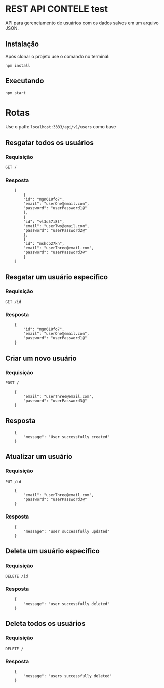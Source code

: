 <h1>
    REST API CONTELE test
</h1>


<p>API para gerenciamento de usuários com os dados salvos em um arquivo JSON.</p>


<h2>
    Instalação
</h2>


<p>Após clonar o projeto use o comando no terminal:</p>

```
npm install
```


<h2>Executando</h2>


```
npm start
```

<h1>Rotas</h1>

Use o path: `localhost:3333/api/v1/users` como base

<h2>Resgatar todos os usuários</h2>


<h3>Requisição</h3>


`GET /`

<h3>Resposta</h3>

```
    [
        {
        "id": "mgn618fo7",
        "email": "userOne@email.com",
        "password": "userPassword1@"
        },
        {
        "id": "vl3q57i8l",
        "email": "userTwo@email.com",
        "password": "userPassword2@"
        },
        {
        "id": "mshcb27kh",
        "email": "userThree@email.com",
        "password": "userPassword3@"
        }
    ]
```
<h2>Resgatar um usuário específico</h2>

<h3>Requisição</h3>


`GET /id`

<h3>Resposta</h3>

```
    {
        "id": "mgn618fo7",
        "email": "userOne@email.com",
        "password": "userPassword1@"
    }

```

<h2>Criar um novo usuário</h2>

<h3>Requisição</h3>

`POST /`

```
    {
        "email": "userThree@email.com",
        "password": "userPassword3@"
    }
```

<h2>Resposta</h2>

```
    {
        "message": "User successfully created"
    }

```

<h2>Atualizar um usuário</h2>


<h3>Requisição</h3>

`PUT /id`

```
    {
        "email": "userThree@email.com",
        "password": "userPassword3@"
    }
```

<h3>Resposta</h3>

```
    {
        "message": "user successfully updated"
    }
```

<h2>Deleta um usuário específico</h2>

<h3>Requisição</h3>

`DELETE /id`

<h3>Resposta</h3>

```
    {
        "message": "user successfully deleted"
    }
```

<h2>Deleta todos os usuários</h2>

<h3>Requisição</h3>

`DELETE /`

<h3>Resposta</h3>

```
    {
        "message": "users successfully deleted"
    }

```



